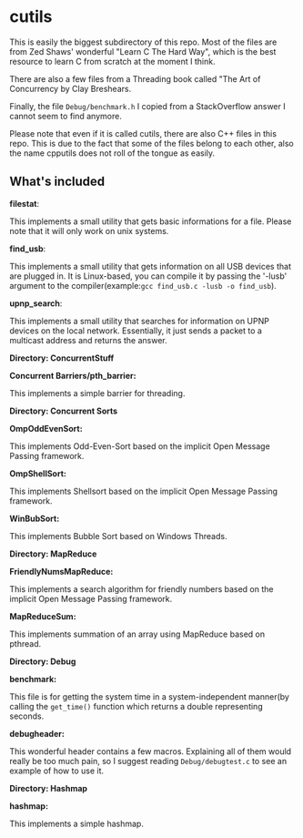 cutils
======

This is easily the biggest subdirectory of this repo. Most
of the files are from Zed Shaws' wonderful "Learn C The Hard Way",
which is the best resource to learn C from scratch at the moment I think.

There are also a few files from a Threading book called "The Art of Concurrency
by Clay Breshears.

Finally, the file `Debug/benchmark.h` I copied from a StackOverflow answer
I cannot seem to find anymore.

Please note that even if it is called cutils, there are also C++ files in this
repo. This is due to the fact that some of the files belong to each other, also
the name cpputils does not roll of the tongue as easily.

What's included
---------------

**filestat**:

This implements a small utility that gets basic informations for a file.
Please note that it will only work on unix systems.

**find_usb**:

This implements a small utility that gets information on all USB devices that
are plugged in. It is Linux-based, you can compile it by passing the '-lusb' 
argument to the compiler(example:`gcc find_usb.c -lusb -o find_usb`).

**upnp_search**:

This implements a small utility that searches for information on UPNP devices
on the local network. Essentially, it just sends a packet to a multicast address
and returns the answer.

**Directory: ConcurrentStuff**

**Concurrent Barriers/pth_barrier:**

This implements a simple barrier for threading.

**Directory: Concurrent Sorts**

**OmpOddEvenSort:**

This implements Odd-Even-Sort based on the implicit Open Message Passing
framework.

**OmpShellSort:**

This implements Shellsort based on the implicit Open Message Passing framework.

**WinBubSort:**

This implements Bubble Sort based on Windows Threads.

**Directory: MapReduce**

**FriendlyNumsMapReduce:**

This implements a search algorithm for friendly numbers based on the implicit
Open Message Passing framework.

**MapReduceSum:**

This implements summation of an array using MapReduce based on pthread.

**Directory: Debug**

**benchmark:**

This file is for getting the system time in a system-independent manner(by
calling the `get_time()` function which returns a double representing seconds.

**debugheader:**

This wonderful header contains a few macros. Explaining all of them would really
be too much pain, so I suggest reading `Debug/debugtest.c` to see an example of how
to use it.

**Directory: Hashmap**

**hashmap:**

This implements a simple hashmap.
